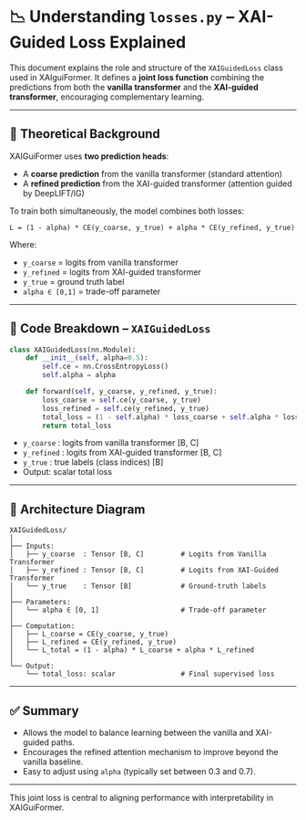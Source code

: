 # 📉 Understanding `losses.py` – XAI-Guided Loss Explained

This document explains the role and structure of the `XAIGuidedLoss` class used in XAIguiFormer. It defines a **joint loss function** combining the predictions from both the **vanilla transformer** and the **XAI-guided transformer**, encouraging complementary learning.

---

## 📌 Theoretical Background

XAIGuiFormer uses **two prediction heads**:
- A **coarse prediction** from the vanilla transformer (standard attention)
- A **refined prediction** from the XAI-guided transformer (attention guided by DeepLIFT/IG)

To train both simultaneously, the model combines both losses:

```
L = (1 - alpha) * CE(y_coarse, y_true) + alpha * CE(y_refined, y_true)
```

Where:
- `y_coarse` = logits from vanilla transformer
- `y_refined` = logits from XAI-guided transformer
- `y_true` = ground truth label
- `alpha ∈ [0,1]` = trade-off parameter

---

## 🧩 Code Breakdown – `XAIGuidedLoss`

```python
class XAIGuidedLoss(nn.Module):
    def __init__(self, alpha=0.5):
        self.ce = nn.CrossEntropyLoss()
        self.alpha = alpha

    def forward(self, y_coarse, y_refined, y_true):
        loss_coarse = self.ce(y_coarse, y_true)
        loss_refined = self.ce(y_refined, y_true)
        total_loss = (1 - self.alpha) * loss_coarse + self.alpha * loss_refined
        return total_loss
```

- `y_coarse` : logits from vanilla transformer [B, C]
- `y_refined` : logits from XAI-guided transformer [B, C]
- `y_true` : true labels (class indices) [B]
- Output: scalar total loss

---

## 🧮 Architecture Diagram

```
XAIGuidedLoss/
│
├── Inputs:
│   ├── y_coarse  : Tensor [B, C]         # Logits from Vanilla Transformer
│   ├── y_refined : Tensor [B, C]         # Logits from XAI-Guided Transformer
│   └── y_true    : Tensor [B]            # Ground-truth labels
│
├── Parameters:
│   └── alpha ∈ [0, 1]                    # Trade-off parameter
│
├── Computation:
│   ├── L_coarse = CE(y_coarse, y_true)
│   ├── L_refined = CE(y_refined, y_true)
│   └── L_total = (1 - alpha) * L_coarse + alpha * L_refined
│
└── Output:
    └── total_loss: scalar                # Final supervised loss
```

---

## ✅ Summary

- Allows the model to balance learning between the vanilla and XAI-guided paths.
- Encourages the refined attention mechanism to improve beyond the vanilla baseline.
- Easy to adjust using `alpha` (typically set between 0.3 and 0.7).

---

This joint loss is central to aligning performance with interpretability in XAIGuiFormer.